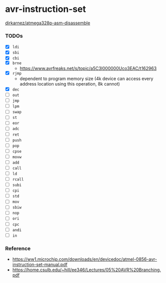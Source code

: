 avr-instruction-set
===================
[dirkarnez/atmega328p-asm-disassemble](https://github.com/dirkarnez/atmega328p-asm-disassemble)

### TODOs
- [x] `ldi`
- [x] `sbi`	
- [x] `cbi`	
- [x] `brne`
  - https://www.avrfreaks.net/s/topic/a5C3l000000Uco3EAC/t162963 
- [x] `rjmp`
  - dependent to program memory size (4k device can access every address location using this operation, 8k cannot)
- [x] `dec`
- [ ] `out`
- [ ] `jmp`
- [ ] `lpm`
- [ ] `swap`	
- [ ] `st` 
- [ ] `eor`
- [ ] `adc`
- [ ] `ret`
- [ ] `push`	
- [ ] `pop`
- [ ] `cpse`	
- [ ] `movw`	
- [ ] `add`
- [ ] `call`
- [ ] `ld`
- [ ] `rcall`
- [ ] `subi`
- [ ] `cpi`
- [ ] `std`
- [ ] `mov`
- [ ] `sbiw`	
- [ ] `nop`
- [ ] `ori`
- [ ] `cpc`
- [ ] `andi`
- [ ] `in`

### Reference
- https://ww1.microchip.com/downloads/en/devicedoc/atmel-0856-avr-instruction-set-manual.pdf
- https://home.csulb.edu/~hill/ee346/Lectures/05%20AVR%20Branching.pdf
